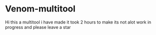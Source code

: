 # Venom-multitool
Hi this a multitool i have made it took 2 hours to make its not alot work in progress and please leave a star

